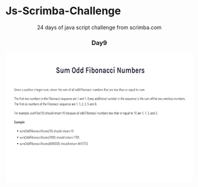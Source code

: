 
  # Js-Scrimba-Challenge
<p align="center">
24 days of java script challenge from scrimba.com
  </p>
<h3 align="center">
 Day9
  </h3>
<p align="center">
<img src="./Day9.png" width="600" height="350">
  </p>
